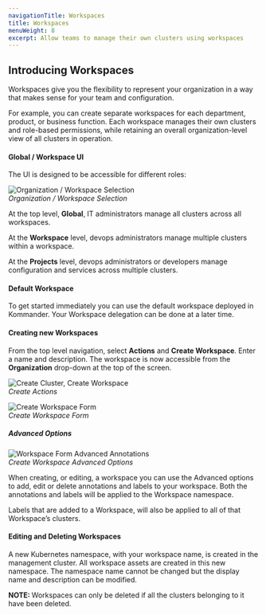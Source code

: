 ```yaml
---
navigationTitle: Workspaces
title: Workspaces
menuWeight: 8
excerpt: Allow teams to manage their own clusters using workspaces
---
```


## Introducing Workspaces

Workspaces give you the flexibility to represent your organization in a way that makes sense for your team and configuration.

For example, you can create separate workspaces for each department, product, or business function. Each workspace manages their own clusters and role-based permissions, while retaining an overall organization-level view of all clusters in operation.

#### Global / Workspace UI

The UI is designed to be accessible for different roles:

![Organization / Workspace Selection](/dkp/kommander/1.1/img/org-nav.png)
<br />_Organization / Workspace Selection_

At the top level, **Global**, IT administrators manage all clusters across all workspaces.

At the **Workspace** level, devops administrators manage multiple clusters within a workspace.

At the **Projects** level, devops administrators or developers manage configuration and services across multiple clusters.

#### Default Workspace

To get started immediately you can use the default workspace deployed in Kommander. Your Workspace delegation can be done at a later time.

#### Creating new Workspaces

From the top level navigation, select **Actions** and **Create Workspace**. Enter a name and description. The workspace is now accessible from the **Organization** drop-down at the top of the screen.

![Create Cluster, Create Workspace](/dkp/kommander/1.1/img/org-actions.png)
<br />_Create Actions_

![Create Workspace Form](/dkp/kommander/1.1/img/create-workspace.png)
<br />_Create Workspace Form_

##### Advanced Options

![Workspace Form Advanced Annotations](/dkp/kommander/1.1/img/workspace-annotations.png)
<br />_Create Workspace Advanced Options_

When creating, or editing, a workspace you can use the Advanced options to add, edit or delete annotations and labels to your workspace. Both the annotations and labels will be applied to the Workspace namespace.

Labels that are added to a Workspace, will also be applied to all of that Workspace’s clusters.

#### Editing and Deleting Workspaces

A new Kubernetes namespace, with your workspace name, is created in the management cluster. All workspace assets are created in this new namespace. The namespace name cannot be changed but the display name and description can be modified.

<p class="message--note"><strong>NOTE: </strong>
  Workspaces can only be deleted if all the clusters belonging to it have been deleted.
</p>
